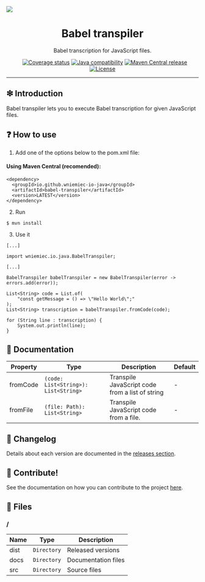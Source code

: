 ![](https://github.com/wniemiec-io-java/babel-transpiler/blob/master/docs/img/logo/logo.jpg)

<h1 align='center'>Babel transpiler</h1>
<p align='center'>Babel transcription for JavaScript files.</p>
<p align="center">
    <a href="https://github.com/wniemiec-io-java/babel-transpiler/actions/workflows/windows.yml"><img src="https://github.com/wniemiec-io-java/babel-transpiler/actions/workflows/windows.yml/badge.svg" alt=""></a>
    <a href="https://github.com/wniemiec-io-java/babel-transpiler/actions/workflows/macos.yml"><img src="https://github.com/wniemiec-io-java/babel-transpiler/actions/workflows/macos.yml/badge.svg" alt=""></a>
    <a href="https://github.com/wniemiec-io-java/babel-transpiler/actions/workflows/ubuntu.yml"><img src="https://github.com/wniemiec-io-java/babel-transpiler/actions/workflows/ubuntu.yml/badge.svg" alt=""></a>
    <a href="https://codecov.io/gh/wniemiec-io-java/babel-transpiler"><img src="https://codecov.io/gh/wniemiec-io-java/babel-transpiler/branch/master/graph/badge.svg?token=R2SFS4SP86" alt="Coverage status"></a>
    <a href="http://java.oracle.com"><img src="https://img.shields.io/badge/java-11+-D0008F.svg" alt="Java compatibility"></a>
    <a href="https://mvnrepository.com/artifact/io.github.wniemiec-io-java/babel-transpiler"><img src="https://img.shields.io/maven-central/v/io.github.wniemiec-io-java/babel-transpiler" alt="Maven Central release"></a>
    <a href="https://github.com/wniemiec-io-java/babel-transpiler/blob/master/LICENSE"><img src="https://img.shields.io/github/license/wniemiec-io-java/babel-transpiler" alt="License"></a>
</p>
<hr />

## ❇ Introduction
Babel transpiler lets you to execute Babel transcription for given JavaScript files. 

## ❓ How to use

1. Add one of the options below to the pom.xml file: 

#### Using Maven Central (recomended):
```
<dependency>
  <groupId>io.github.wniemiec-io-java</groupId>
  <artifactId>babel-transpiler</artifactId>
  <version>LATEST</version>
</dependency>
```

2. Run
```
$ mvn install
```

3. Use it
```
[...]

import wniemiec.io.java.BabelTranspiler;

[...]

BabelTranspiler babelTranspiler = new BabelTranspiler(error -> errors.add(error));

List<String> code = List.of(
    "const getMessage = () => \"Hello World\";"
);
List<String> transcription = babelTranspiler.fromCode(code);

for (String line : transcription) {
    System.out.println(line);
}
```

## 📖 Documentation
|        Property        |Type|Description|Default|
|----------------|-------------------------------|-----------------------------|--------|
|fromCode |`(code: List<String>): List<String>`|Transpile JavaScript code from a list of string| - |
|fromFile |`(file: Path): List<String>`|Transpile JavaScript code from a file.| - |


## 🚩 Changelog
Details about each version are documented in the [releases section](https://github.com/williamniemiec/wniemiec-io-java/babel-transpiler/releases).

## 🤝 Contribute!
See the documentation on how you can contribute to the project [here](https://github.com/wniemiec-io-java/babel-transpiler/blob/master/CONTRIBUTING.md).

## 📁 Files

### /
|        Name        |Type|Description|
|----------------|-------------------------------|-----------------------------|
|dist |`Directory`|Released versions|
|docs |`Directory`|Documentation files|
|src     |`Directory`| Source files|

